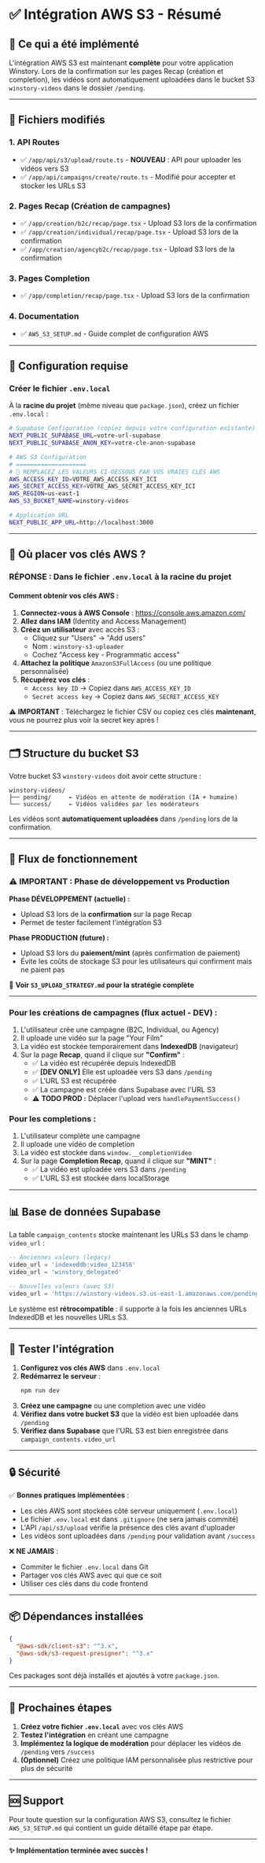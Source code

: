 # ✅ Intégration AWS S3 - Résumé

## 🎯 Ce qui a été implémenté

L'intégration AWS S3 est maintenant **complète** pour votre application Winstory. Lors de la confirmation sur les pages Recap (création et completion), les vidéos sont automatiquement uploadées dans le bucket S3 `winstory-videos` dans le dossier `/pending`.

---

## 📁 Fichiers modifiés

### 1. **API Routes**
- ✅ `/app/api/s3/upload/route.ts` - **NOUVEAU** : API pour uploader les vidéos vers S3
- ✅ `/app/api/campaigns/create/route.ts` - Modifié pour accepter et stocker les URLs S3

### 2. **Pages Recap (Création de campagnes)**
- ✅ `/app/creation/b2c/recap/page.tsx` - Upload S3 lors de la confirmation
- ✅ `/app/creation/individual/recap/page.tsx` - Upload S3 lors de la confirmation
- ✅ `/app/creation/agencyb2c/recap/page.tsx` - Upload S3 lors de la confirmation

### 3. **Pages Completion**
- ✅ `/app/completion/recap/page.tsx` - Upload S3 lors de la confirmation

### 4. **Documentation**
- ✅ `AWS_S3_SETUP.md` - Guide complet de configuration AWS

---

## 🔧 Configuration requise

### Créer le fichier `.env.local`

À la **racine du projet** (même niveau que `package.json`), créez un fichier `.env.local` :

```bash
# Supabase Configuration (copiez depuis votre configuration existante)
NEXT_PUBLIC_SUPABASE_URL=votre-url-supabase
NEXT_PUBLIC_SUPABASE_ANON_KEY=votre-cle-anon-supabase

# AWS S3 Configuration
# ==================== 
# 🔑 REMPLACEZ LES VALEURS CI-DESSOUS PAR VOS VRAIES CLÉS AWS
AWS_ACCESS_KEY_ID=VOTRE_AWS_ACCESS_KEY_ICI
AWS_SECRET_ACCESS_KEY=VOTRE_AWS_SECRET_ACCESS_KEY_ICI
AWS_REGION=us-east-1
AWS_S3_BUCKET_NAME=winstory-videos

# Application URL
NEXT_PUBLIC_APP_URL=http://localhost:3000
```

---

## 🔐 Où placer vos clés AWS ?

### **RÉPONSE : Dans le fichier `.env.local` à la racine du projet**

#### Comment obtenir vos clés AWS :

1. **Connectez-vous à AWS Console** : https://console.aws.amazon.com/
2. **Allez dans IAM** (Identity and Access Management)
3. **Créez un utilisateur** avec accès S3 :
   - Cliquez sur "Users" → "Add users"
   - Nom : `winstory-s3-uploader`
   - Cochez "Access key - Programmatic access"
4. **Attachez la politique** `AmazonS3FullAccess` (ou une politique personnalisée)
5. **Récupérez vos clés** :
   - `Access key ID` → Copiez dans `AWS_ACCESS_KEY_ID`
   - `Secret access key` → Copiez dans `AWS_SECRET_ACCESS_KEY`

⚠️ **IMPORTANT** : Téléchargez le fichier CSV ou copiez ces clés **maintenant**, vous ne pourrez plus voir la secret key après !

---

## 🗂️ Structure du bucket S3

Votre bucket S3 `winstory-videos` doit avoir cette structure :

```
winstory-videos/
├── pending/     ← Vidéos en attente de modération (IA + humaine)
└── success/     ← Vidéos validées par les modérateurs
```

Les vidéos sont **automatiquement uploadées** dans `/pending` lors de la confirmation.

---

## 🔄 Flux de fonctionnement

### ⚠️ IMPORTANT : Phase de développement vs Production

**Phase DÉVELOPPEMENT (actuelle) :**
- Upload S3 lors de la **confirmation** sur la page Recap
- Permet de tester facilement l'intégration S3

**Phase PRODUCTION (future) :**
- Upload S3 lors du **paiement/mint** (après confirmation de paiement)
- Évite les coûts de stockage S3 pour les utilisateurs qui confirment mais ne paient pas

📄 **Voir `S3_UPLOAD_STRATEGY.md` pour la stratégie complète**

---

### Pour les créations de campagnes (flux actuel - DEV) :

1. L'utilisateur crée une campagne (B2C, Individual, ou Agency)
2. Il uploade une vidéo sur la page "Your Film"
3. La vidéo est stockée temporairement dans **IndexedDB** (navigateur)
4. Sur la page **Recap**, quand il clique sur **"Confirm"** :
   - ✅ La vidéo est récupérée depuis IndexedDB
   - ✅ **[DEV ONLY]** Elle est uploadée vers S3 dans `/pending`
   - ✅ L'URL S3 est récupérée
   - ✅ La campagne est créée dans Supabase avec l'URL S3
   - ⚠️ **TODO PROD :** Déplacer l'upload vers `handlePaymentSuccess()`

### Pour les completions :

1. L'utilisateur complète une campagne
2. Il uploade une vidéo de completion
3. La vidéo est stockée dans `window.__completionVideo`
4. Sur la page **Completion Recap**, quand il clique sur **"MINT"** :
   - ✅ La vidéo est uploadée vers S3 dans `/pending`
   - ✅ L'URL S3 est stockée dans localStorage

---

## 📊 Base de données Supabase

La table `campaign_contents` stocke maintenant les URLs S3 dans le champ `video_url` :

```sql
-- Anciennes valeurs (legacy)
video_url = 'indexeddb:video_123456'
video_url = 'winstory_delegated'

-- Nouvelles valeurs (avec S3)
video_url = 'https://winstory-videos.s3.us-east-1.amazonaws.com/pending/temp_123_video.mp4'
```

Le système est **rétrocompatible** : il supporte à la fois les anciennes URLs IndexedDB et les nouvelles URLs S3.

---

## 🧪 Tester l'intégration

1. **Configurez vos clés AWS** dans `.env.local`
2. **Redémarrez le serveur** :
   ```bash
   npm run dev
   ```
3. **Créez une campagne** ou une completion avec une vidéo
4. **Vérifiez dans votre bucket S3** que la vidéo est bien uploadée dans `/pending`
5. **Vérifiez dans Supabase** que l'URL S3 est bien enregistrée dans `campaign_contents.video_url`

---

## 🔒 Sécurité

✅ **Bonnes pratiques implémentées** :
- Les clés AWS sont stockées côté serveur uniquement (`.env.local`)
- Le fichier `.env.local` est dans `.gitignore` (ne sera jamais commité)
- L'API `/api/s3/upload` vérifie la présence des clés avant d'uploader
- Les vidéos sont uploadées dans `/pending` pour validation avant `/success`

❌ **NE JAMAIS** :
- Commiter le fichier `.env.local` dans Git
- Partager vos clés AWS avec qui que ce soit
- Utiliser ces clés dans du code frontend

---

## 📦 Dépendances installées

```json
{
  "@aws-sdk/client-s3": "^3.x",
  "@aws-sdk/s3-request-presigner": "^3.x"
}
```

Ces packages sont déjà installés et ajoutés à votre `package.json`.

---

## 🎉 Prochaines étapes

1. **Créez votre fichier `.env.local`** avec vos clés AWS
2. **Testez l'intégration** en créant une campagne
3. **Implémentez la logique de modération** pour déplacer les vidéos de `/pending` vers `/success`
4. **(Optionnel)** Créez une politique IAM personnalisée plus restrictive pour plus de sécurité

---

## 🆘 Support

Pour toute question sur la configuration AWS S3, consultez le fichier `AWS_S3_SETUP.md` qui contient un guide détaillé étape par étape.

---

**✨ Implémentation terminée avec succès !**

